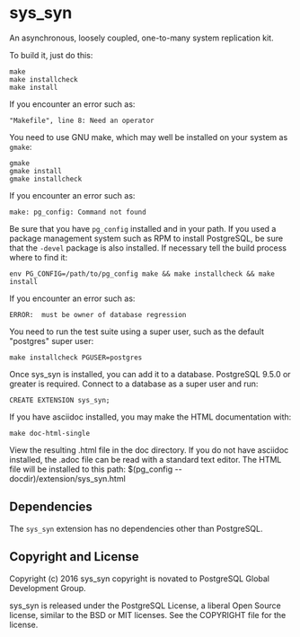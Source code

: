 sys_syn
=======

An asynchronous, loosely coupled, one-to-many system replication kit.

To build it, just do this:

    make
    make installcheck
    make install

If you encounter an error such as:

    "Makefile", line 8: Need an operator

You need to use GNU make, which may well be installed on your system as
`gmake`:

    gmake
    gmake install
    gmake installcheck

If you encounter an error such as:

    make: pg_config: Command not found

Be sure that you have `pg_config` installed and in your path. If you used a
package management system such as RPM to install PostgreSQL, be sure that the
`-devel` package is also installed. If necessary tell the build process where
to find it:

    env PG_CONFIG=/path/to/pg_config make && make installcheck && make install

If you encounter an error such as:

    ERROR:  must be owner of database regression

You need to run the test suite using a super user, such as the default
"postgres" super user:

    make installcheck PGUSER=postgres

Once sys_syn is installed, you can add it to a database. PostgreSQL 9.5.0 or
greater is required. Connect to a database as a super user and run:

    CREATE EXTENSION sys_syn;

If you have asciidoc installed, you may make the HTML documentation with:

    make doc-html-single

View the resulting .html file in the doc directory.  If you do not have
asciidoc installed, the .adoc file can be read with a standard text editor.
The HTML file will be installed to this path:
    $(pg_config --docdir)/extension/sys_syn.html

Dependencies
------------
The `sys_syn` extension has no dependencies other than PostgreSQL.

Copyright and License
---------------------

Copyright (c) 2016
sys_syn copyright is novated to PostgreSQL Global Development Group.

sys_syn is released under the PostgreSQL License, a liberal Open Source
license, similar to the BSD or MIT licenses.  See the COPYRIGHT file for the
license.

